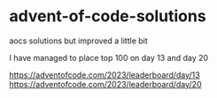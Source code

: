 # advent-of-code-solutions
aocs solutions but improved a little bit 

I have managed to place top 100 on day 13 and day 20

https://adventofcode.com/2023/leaderboard/day/13
https://adventofcode.com/2023/leaderboard/day/20